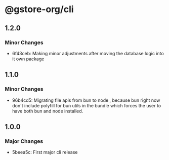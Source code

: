 # @gstore-org/cli

## 1.2.0

### Minor Changes

- 6f43ceb: Making minor adjustments after moving the database logic into it own package

## 1.1.0

### Minor Changes

- 96b4cd5: Migrating file apis from bun to node , because bun right now don't include polyfill for bun utils in the bundle which forces the user to have both bun and node installed.

## 1.0.0

### Major Changes

- 5beea5c: First major cli release
